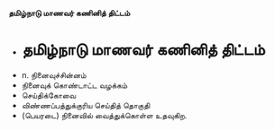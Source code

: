 **தமிழ்நாடு மாணவர் கணினித் திட்டம்**
- # தமிழ்நாடு மாணவர் கணினித் திட்டம்
- n. நினைவுச்சின்னம்
- நினைவுக் கொண்டாட்ட வழக்கம்
- செய்திக்கோவை
- விண்ணப்பத்துக்குரிய செய்தித் தொகுதி
- (பெயரடை) நினைவில் வைத்துக்கொள்ள உதவுகிற.

